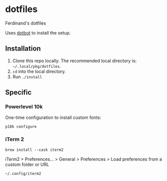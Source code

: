 # dotfiles
Ferdinand's dotfiles

Uses [dotbot][dotbot] to install the setup.

## Installation
1. Clone this repo locally.  The recommended local directory is: `~/.local/pkg/dotfiles`.
2. `cd` into the local directory.
3. Run `./install`

## Specific

### Powerlevel 10k

One-time configuration to install custom fonts:

`p10k configure`

### iTerm 2

`brew install --cask iterm2`

iTerm2 > Preferences... > General > Preferences > Load preferences from a custom folder or URL

`~/.config/iterm2`

[dotbot]: https://github.com/anishathalye/dotbot
